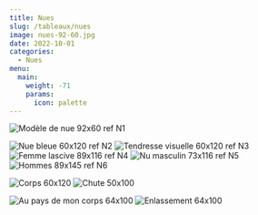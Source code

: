 ```yaml
---
title: Nues
slug: /tableaux/nues
image: nues-92-60.jpg
date: 2022-10-01
categories:
  - Nues
menu:
  main:
    weight: -71
    params:
      icon: palette
---
```

![Modèle de nue 92x60 ref N1](nues-92-60.jpg)

![Nue bleue 60x120 ref N2](nue-bleue-60-120.jpg) ![Tendresse visuelle 60x120 ref N3](tendresse-visuelle.jpg)![Femme lascive 89x116 ref N4](femme-lascive.jpg) ![Nu masculin 73x116 ref N5](nu-masculin.jpg) ![Hommes 89x145 ref N6](hommes.jpg) 

![Corps 60x120](corps.jpg) ![Chute 50x100](chute.jpg)

![Au pays de mon corps 64x100](au-pays-de-mon-corps.jpg) ![Enlassement 64x100](enlassement.jpg)